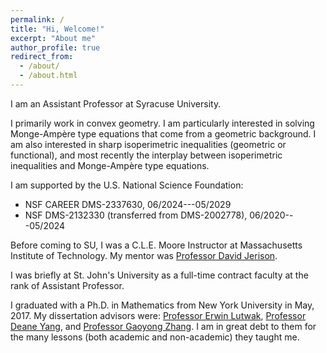 ```yaml
---
permalink: /
title: "Hi, Welcome!"
excerpt: "About me"
author_profile: true
redirect_from: 
  - /about/
  - /about.html
---
```


I am an Assistant Professor at Syracuse University. 

I primarily work in convex geometry. I am particularly interested in solving Monge-Ampère type equations that come from a geometric background. I am also interested in sharp isoperimetric inequalities (geometric or functional), and most recently the interplay between isoperimetric inequalities and Monge-Ampère type equations. 

I am supported by the U.S. National Science Foundation:

* NSF CAREER DMS-2337630, 06/2024---05/2029
* NSF DMS-2132330 (transferred from DMS-2002778), 06/2020---05/2024


Before coming to SU, I was a C.L.E. Moore Instructor at Massachusetts Institute of Technology. My mentor was [Professor David Jerison](https://math.mit.edu/directory/profile.php?pid=112).

I was briefly at St. John's University as a full-time contract faculty at the rank of Assistant Professor.

I graduated with a Ph.D. in Mathematics from New York University in May, 2017. My dissertation advisors were: [Professor Erwin Lutwak](https://cims.nyu.edu/people/profiles/LUTWAK_Erwin.html), [Professor Deane Yang](https://cims.nyu.edu/~yangd/), and [Professor Gaoyong Zhang](https://cims.nyu.edu/~gaoyong/). I am in great debt to them for the many lessons (both academic and non-academic) they taught me.
